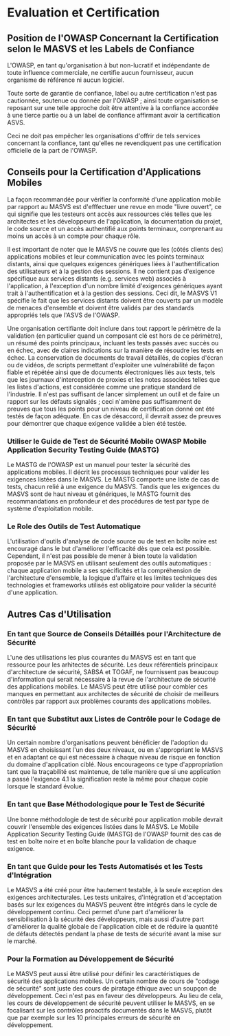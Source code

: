 # Evaluation et Certification

## Position de l'OWASP Concernant la Certification selon le MASVS et les Labels de Confiance

L'OWASP, en tant qu'organisation à but non-lucratif et indépendante de toute influence commerciale, ne certifie aucun fournisseur, aucun organisme de référence ni aucun logiciel.

Toute sorte de garantie de confiance, label ou autre certification n'est pas cautionnée, soutenue ou donnée par l'OWASP ; ainsi toute organisation se reposant sur une telle approche doit être attentive à la confiance accordée à une tierce partie ou à un label de confiance affirmant avoir la certification ASVS.

Ceci ne doit pas empêcher les organisations d'offrir de tels services concernant la confiance, tant qu'elles ne revendiquent pas une certification officielle de la part de l'OWASP.

## Conseils pour la Certification d'Applications Mobiles

La façon recommandée pour vérifier la conformité d'une application mobile par rapport au MASVS est d'efffectuer une revue en mode "livre ouvert", ce qui signifie que les testeurs ont accès aux ressources clés telles que les architectes et les développeurs de l'application, la documentation du projet, le code source et un accès authentifié aux points terminaux, comprenant au moins un accès à un compte pour chaque rôle.

Il est important de noter que le MASVS ne couvre que les (côtés clients des) applications mobiles et leur communication avec les points terminaux distants, ainsi que quelques exigences génériques liées à l'authentification des utilisateurs et à la gestion des sessions. Il ne contient pas d'exigence spécifique aux services distants (e.g. services web) associés à l'application, à l'exception d'un nombre limité d'exigences génériques ayant trait à l'authentification et à la gestion des sessions. Ceci dit, le MASVS V1 spécifie le fait que les services distants doivent être couverts par un modèle de menaces d'ensemble et doivent être validés par des standards appropriés tels que l'ASVS de l'OWASP.

Une organisation certifiante doit inclure dans tout rapport le périmètre de la validation (en particulier quand un composant clé est hors de ce périmètre), un résumé des points principaux, incluant les tests passés avec succès ou en échec, avec de claires indications sur la manière de résoudre les tests en échec. La conservation de documents de travail détaillés, de copies d'écran ou de vidéos, de scripts permettant d'exploiter une vulnérabilité de façon fiable et répétée ainsi que de documents électroniques liés aux tests, tels que les journaux d'interception de proxies et les notes associées telles que les listes d'actions, est considérée comme une pratique standard de l'industrie. Il n'est pas suffisant de lancer simplement un outil et de faire un rapport sur les défauts signalés ; ceci n'amène pas suffisamment de preuves que tous les points pour un niveau de certification donné ont été testés de façon adéquate. En cas de désaccord, il devrait assez de preuves pour démontrer que chaque exigence validée a bien été testée.

### Utiliser le Guide de Test de Sécurité Mobile OWASP Mobile Application Security Testing Guide (MASTG)

Le MASTG de l'OWASP est un manuel pour tester la sécurité des applications mobiles. Il décrit les processus techniques pour valider les exigences listées dans le MASVS. Le MASTG comporte une liste de cas de tests, chacun relié à une exigence du MASVS. Tandis que les exigences du MASVS sont de haut niveau et génériques, le MASTG fournit des recommandations en profondeur et des procédures de test par type de système d'exploitation mobile.

### Le Role des Outils de Test Automatique

L'utilisation d'outils d'analyse de code source ou de test en boîte noire est encouragé dans le but d'améliorer l'efficacité dès que cela est possible. Cependant, il n'est pas possible de mener à bien toute la validation proposée par le MASVS en utilisant seulement des outils automatiques : chaque application mobile a ses spécificités et la compréhension de l'architecture d'ensemble, la logique d'affaire et les limites techniques des technologies et frameworks utilisés est obligatoire pour valider la sécurité d'une application.

## Autres Cas d'Utilisation

### En tant que Source de Conseils Détaillés pour l'Architecture de Sécurité

L'une des utilisations les plus courantes du MASVS est en tant que ressource pour les arhitectes de sécurité. Les deux référentiels principaux d'architecture de sécurité, SABSA et TOGAF, ne fournissent pas beaucoup d'information qui serait nécessaire à la revue de l'architecture de sécurité des applications mobiles.  Le MASVS peut être utilisé pour combler ces manques en permettant aux architectes de sécurité de choisir de meilleurs contrôles par rapport aux problèmes courants des applications mobiles.

### En tant que Substitut aux Listes de Contrôle pour le Codage de Sécurité

Un certain nombre d'organisations peuvent bénéficier de l'adoption du MASVS en choisissant l'un des deux niveaux, ou en s'appropriant le MASVS et en adaptant ce qui est nécessaire à chaque niveau de risque en fonction du domaine d'application ciblé. Nous encourageons ce type d'appropriation tant que la traçabilité est maintenue, de telle manière que si une application a passé l'exigence 4.1 la signification reste la même pour chaque copie lorsque le standard évolue.

### En tant que Base Méthodologique pour le Test de Sécurité

Une bonne méthodologie de test de sécurité pour application mobile devrait couvrir l'ensemble des exigences listées dans le MASVS. Le Mobile Application Security Testing Guide (MASTG) de l'OWASP fournit des cas de test en boîte noire et en boîte blanche pour la validation de chaque exigence.

### En tant que Guide pour les Tests Automatisés et les Tests d'Intégration

Le MASVS a été créé pour être hautement testable, à la seule exception des exigences architecturales. Les tests unitaires, d'intégration et d'acceptation basés sur lex exigences du MASVS peuvent être intégrés dans le cycle de développement continu. Ceci permet d'une part d'améliorer la sensibilisation à la sécurité des développeurs, mais aussi d'autre part d'améliorer la qualité globale de l'application cible et de réduire la quantité de défauts détectés pendant la phase de tests de sécurité avant la mise sur le marché.

### Pour la Formation au Développement de Sécurité

Le MASVS peut aussi être utilisé pour définir les caractéristiques de sécurité des applications mobiles. Un certain nombre de cours de "codage de sécurité" sont juste des cours de piratage éthique avec un soupçon de développement. Ceci n'est pas en faveur des développeurs. Au lieu de cela, les cours de développement de sécurité peuvent utiliser le MASVS, en se focalisant sur les contrôles proactifs documentés dans le MASVS, plutôt que par exemple sur les 10 principales erreurs de sécurité en développement.

